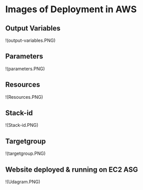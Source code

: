 # Images of Deployment in AWS

## Output Variables

!(output-variables.PNG)

## Parameters

!(parameters.PNG)

## Resources

!(Resources.PNG)

## Stack-id

!(Stack-id.PNG)

## Targetgroup

!(targetgroup.PNG)

## Website deployed & running on EC2 ASG

!(Udagram.PNG)
